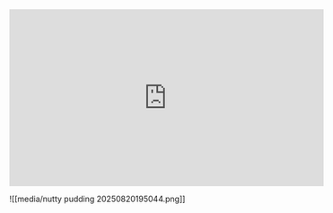 <iframe width="560" height="315" src="https://www.youtube.com/embed/8eb_41ZpyOQ?si=7qRdWiIc1Y7kaUwF" title="YouTube video player" frameborder="0" allow="accelerometer; autoplay; clipboard-write; encrypted-media; gyroscope; picture-in-picture; web-share" referrerpolicy="strict-origin-when-cross-origin" allowfullscreen></iframe>

![[media/nutty pudding 20250820195044.png]]